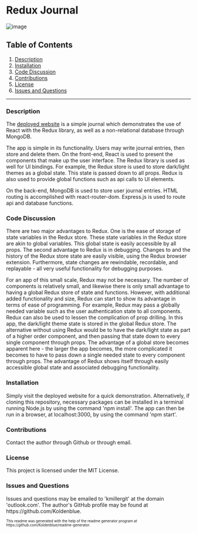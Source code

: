 # Redux Journal

![image](https://img.shields.io/badge/license-MIT%20License-green)

## Table of Contents

1. <a href="#description">Description</a>
2. <a href="#installation">Installation</a>
3. <a href="#discussion">Code Discussion</a>
4. <a href="#contributions">Contributions</a>
5. <a href="#license">License</a>
6. <a href="#questions">Issues and Questions</a>
<hr><h3 id='description'>Description</h3>
The <a href='https://dashboard.heroku.com/apps/redux-journal'>deployed website</a> is a simple journal which demonstrates the use of React with the Redux library, as well as a non-relational database through MongoDB. 

The app is simple in its functionality. Users may write journal entries, then store and delete them. On the front-end, React is used to present the components that make up the user interface. The Redux library is used as well for UI bindings. For example, the Redux store is used to store dark/light themes as a global state. This state is passed down to all props. Redux is also used to provide global functions such as api calls to UI elements.

On the back-end, MongoDB is used to store user journal entries. HTML routing is accomplished with react-router-dom. Express.js is used to route api and database functions. 

<h3 id='discussion'>Code Discussion</h3>
There are two major advantages to Redux. One is the ease of storage of state variables in the Redux store. These state variables in the Redux store are akin to global variables. This global state is easily accessible by all props. The second advantage to Redux is in debugging. Changes to and the history of the Redux store state are easily visible, using the Redux browser extension. Furthermore, state changes are rewindable, recordable, and replayable - all very useful functionality for debugging purposes.

For an app of this small scale, Redux may not be necessary. The number of components is relatively small, and likewise there is only small advantage to having a global Redux store of state and functions. However, with additional added functionality and size, Redux can start to show its advantage in terms of ease of programming. For example, Redux may pass a globally needed variable such as the user authentication state to all components. Redux can also be used to lessen the complication of prop drilling. In this app, the dark/light theme state is stored in the global Redux store. The alternative without using Redux would be to have the dark/light state as part of a higher order component, and then passing that state down to every single component through props. The advantage of a global store becomes apparent here - the larger the app becomes, the more complicated it becomes to have to pass down a single needed state to every component through props. The advantage of Redux shows itself through easily accessible global state and associated debugging functionality. 

<h3 id='installation'>Installation</h3>
Simply visit the deployed website for a quick demonstration. Alternatively, if cloning this repository, necessary packages can be installed in a terminal running Node.js by using the command 'npm install'. The app can then be run in a browser, at localhost:3000, by using the command 'npm start'.

<h3 id='contributions'>Contributions</h3>
Contact the author through Github or through email.

<h3 id='license'>License</h3>
This project is licensed under the MIT License.

<h3 id='questions'>Issues and Questions</h3>
Issues and questions may be emailed to 'kmillergit' at the domain 'outlook.com'. The author's GitHub profile may be found at https://github.com/Koldenblue.<p><sub><sup>This readme was generated with the help of the readme generator program at https://github.com/Koldenblue/readme-generator.</sup></sub></p>
